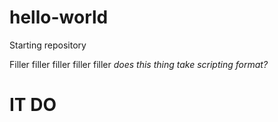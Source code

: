 # hello-world
Starting repository

<p1> Filler filler filler filler filler </p1>
<p2><i> does this thing take scripting format?</i></p2>
<h1> IT DO </h1>
